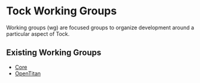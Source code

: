 Tock Working Groups
===================

Working groups (wg) are focused groups to organize development around a
particular aspect of Tock.

Existing Working Groups
-----------------------

- [Core](core/README.md)
- [OpenTitan](opentitan/README.md)
